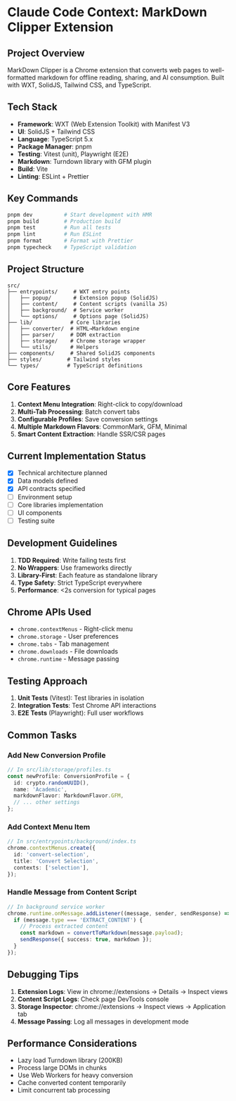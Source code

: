 # Claude Code Context: MarkDown Clipper Extension

## Project Overview

MarkDown Clipper is a Chrome extension that converts web pages to well-formatted markdown for offline reading, sharing, and AI consumption. Built with WXT, SolidJS, Tailwind CSS, and TypeScript.

## Tech Stack

- **Framework**: WXT (Web Extension Toolkit) with Manifest V3
- **UI**: SolidJS + Tailwind CSS
- **Language**: TypeScript 5.x
- **Package Manager**: pnpm
- **Testing**: Vitest (unit), Playwright (E2E)
- **Markdown**: Turndown library with GFM plugin
- **Build**: Vite
- **Linting**: ESLint + Prettier

## Key Commands

```bash
pnpm dev          # Start development with HMR
pnpm build        # Production build
pnpm test         # Run all tests
pnpm lint         # Run ESLint
pnpm format       # Format with Prettier
pnpm typecheck    # TypeScript validation
```

## Project Structure

```
src/
├── entrypoints/     # WXT entry points
│   ├── popup/       # Extension popup (SolidJS)
│   ├── content/     # Content scripts (vanilla JS)
│   ├── background/  # Service worker
│   └── options/     # Options page (SolidJS)
├── lib/            # Core libraries
│   ├── converter/  # HTML→Markdown engine
│   ├── parser/     # DOM extraction
│   ├── storage/    # Chrome storage wrapper
│   └── utils/      # Helpers
├── components/     # Shared SolidJS components
├── styles/        # Tailwind styles
└── types/         # TypeScript definitions
```

## Core Features

1. **Context Menu Integration**: Right-click to copy/download
2. **Multi-Tab Processing**: Batch convert tabs
3. **Configurable Profiles**: Save conversion settings
4. **Multiple Markdown Flavors**: CommonMark, GFM, Minimal
5. **Smart Content Extraction**: Handle SSR/CSR pages

## Current Implementation Status

- [x] Technical architecture planned
- [x] Data models defined
- [x] API contracts specified
- [ ] Environment setup
- [ ] Core libraries implementation
- [ ] UI components
- [ ] Testing suite

## Development Guidelines

1. **TDD Required**: Write failing tests first
2. **No Wrappers**: Use frameworks directly
3. **Library-First**: Each feature as standalone library
4. **Type Safety**: Strict TypeScript everywhere
5. **Performance**: <2s conversion for typical pages

## Chrome APIs Used

- `chrome.contextMenus` - Right-click menu
- `chrome.storage` - User preferences
- `chrome.tabs` - Tab management
- `chrome.downloads` - File downloads
- `chrome.runtime` - Message passing

## Testing Approach

1. **Unit Tests** (Vitest): Test libraries in isolation
2. **Integration Tests**: Test Chrome API interactions
3. **E2E Tests** (Playwright): Full user workflows

## Common Tasks

### Add New Conversion Profile

```typescript
// In src/lib/storage/profiles.ts
const newProfile: ConversionProfile = {
  id: crypto.randomUUID(),
  name: 'Academic',
  markdownFlavor: MarkdownFlavor.GFM,
  // ... other settings
};
```

### Add Context Menu Item

```typescript
// In src/entrypoints/background/index.ts
chrome.contextMenus.create({
  id: 'convert-selection',
  title: 'Convert Selection',
  contexts: ['selection'],
});
```

### Handle Message from Content Script

```typescript
// In background service worker
chrome.runtime.onMessage.addListener((message, sender, sendResponse) => {
  if (message.type === 'EXTRACT_CONTENT') {
    // Process extracted content
    const markdown = convertToMarkdown(message.payload);
    sendResponse({ success: true, markdown });
  }
});
```

## Debugging Tips

1. **Extension Logs**: View in chrome://extensions → Details → Inspect views
2. **Content Script Logs**: Check page DevTools console
3. **Storage Inspector**: chrome://extensions → Inspect views → Application tab
4. **Message Passing**: Log all messages in development mode

## Performance Considerations

- Lazy load Turndown library (200KB)
- Process large DOMs in chunks
- Use Web Workers for heavy conversion
- Cache converted content temporarily
- Limit concurrent tab processing
